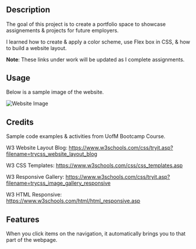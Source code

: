 # <Mod-2-HW-Portfolio>

## Description

The goal of this project is to create a portfolio space to showcase assignements & projects for future employers. 

I learned how to create & apply a color scheme, use Flex box in CSS, & how to build a website layout. 

 **Note**: These links under work will be updated as I complete assignments. 

## Usage

Below is a sample image of the website.

![Website Image](/Mod-2-HW/Assets/images/Website%20Image.png)

## Credits

Sample code examples & activities from UofM Bootcamp Course.

W3 Website Layout Blog: https://www.w3schools.com/css/tryit.asp?filename=trycss_website_layout_blog

W3 CSS Templates: https://www.w3schools.com/css/css_templates.asp 
 
W3 Responsive Gallery: https://www.w3schools.com/css/tryit.asp?filename=trycss_image_gallery_responsive

W3 HTML Responsive: https://www.w3schools.com/html/html_responsive.asp 

## Features

When you click items on the navigation, it automatically brings you to that part of the webpage. 
